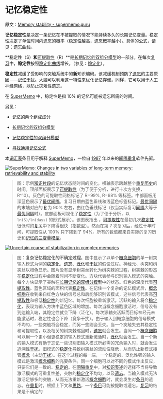 # 记忆稳定性

原文：[Memory stability - supermemo.guru](https://supermemo.guru/wiki/Memory_stability)

**记忆稳定性**是决定一条记忆在不被提取的情况下能持续多久的长期记忆变量。稳定性决定了单位时间内遗忘的概率（稳定性越高，遗忘概率越小）。具体的公式，请见：[遗忘曲线](https://supermemo.guru/wiki/Forgetting_curve)。

**稳定性（S）**和**[可提取性](https://supermemo.guru/wiki/Retrievability)（R）**是[长期记忆的双组分模型](https://supermemo.guru/wiki/Two_component_model_of_long-term_memory)的一部分。在每次[复习](https://supermemo.guru/wiki/Review)中，**稳定性**按照[稳定化曲线](https://supermemo.guru/wiki/Stabilization_curve)增长。（参见：[稳定化](https://supermemo.guru/wiki/Stabilization)）。

**稳定性**减缓了受影响的突触系统中的**新**知识编码。该减缓机制预防了[遗忘](https://supermemo.guru/wiki/Interference)的主要原因——[记忆干扰](https://supermemo.guru/wiki/Interference)。大脑可以利用这一特性来优化记忆存储。同样，它可以用于人工神经网络，以防止灾难性遗忘。

在 [SuperMemo](https://supermemo.guru/wiki/SuperMemo) 中，稳定性是指 10% 的记忆可能被遗忘所需的时间。

另见：

- [记忆的两个组成成分](https://supermemo.guru/wiki/Two_components_of_memory)

- [长期记忆的双组分模型](https://supermemo.guru/wiki/Two_component_model_of_long-term_memory)

- [记忆稳定性的双组分模型](https://supermemo.guru/wiki/Two_component_model_of_memory_stability)

- [寻找通用记忆公式](https://supermemo.guru/wiki/Search_for_a_universal_memory_formula)

本[词汇表](https://supermemo.guru/wiki/Glossary)条目用于解释 [SuperMemo](https://supermemo.guru/wiki/SuperMemo_Guru)，一位自 [1987](https://supermemo.guru/wiki/History_of_spaced_repetition_(print)) 年以来的[间隔重复](https://supermemo.guru/wiki/Spaced_repetition)软件先驱。

[![SuperMemo: Changes in two variables of long-term memory: retrievability and stability](https://supermemo.guru/images/thumb/5/57/Memory_status.jpg/600px-Memory_status.jpg)](https://supermemo.guru/wiki/File:Memory_status.jpg)

> 图：示例[知识片段](https://supermemo.guru/wiki/Piece_of_knowledge)的记忆状态随时间的变化。横轴表示跨越整个[重复历史](https://supermemo.guru/wiki/Repetition_history)的时间。顶部面板展示了[可提取性](https://supermemo.guru/wiki/Retrievability)（为了便于分析，进行十次方变换，R^10）。灰色的可提取性网格标记了 R=99%, R=98% 等标签。中部面板用深蓝色展示了[最优间隔](https://supermemo.guru/wiki/Optimum_interval)。复习日期由蓝色垂线和浅蓝色标签标记。[最优间隔](https://supermemo.guru/wiki/Optimum_interval)的末端对应的 [R](https://supermemo.guru/wiki/Retrievability) 为 90% 左右，由红色垂线标记（仅当实际复习[间隔](https://supermemo.guru/wiki/Interval)大等于[最优间隔](https://supermemo.guru/wiki/Optimum_interval)时）。底部面板可视化了[稳定性](https://supermemo.guru/wiki/Stability)（为了便于分析，以 `ln(S)/ln(days)` 的形式展示）。该图表指出 ，[可提取性](https://supermemo.guru/wiki/Retrievability)在最初几次[稳定性](https://supermemo.guru/wiki/Stability)很低时的[复习](https://supermemo.guru/wiki/Repetition)中下降得很快（指数型）。然而在第 7 次复习后，经过十年时间，可提取性从 100% 只下降到了 94%。所有的数值都来自实际的复习历史和[记忆的三变量模型](https://supermemo.guru/wiki/Three_component_model_of_memory)。

[![Uncertain course of stabilization in complex memories](https://supermemo.guru/images/thumb/0/0d/Uncertain_course_of_the_stabilization_of_complex_memories.png/400px-Uncertain_course_of_the_stabilization_of_complex_memories.png)](https://supermemo.guru/wiki/File:Uncertain_course_of_the_stabilization_of_complex_memories.png)

> 图：**复杂记忆稳定化的不确定过程**。图中显示了以单个[概念细胞](https://supermemo.guru/wiki/Stabilization)的单一树突输入模式为例的[稳定化](https://supermemo.guru/wiki/Stabilization)、[遗忘](https://supermemo.guru/wiki/Forgetting)、[泛化](https://supermemo.guru/wiki/Generalization)和[干扰](https://supermemo.guru/wiki/Interference)的假设过程。神经元、树突和树突丝以橙色显示。图片没有显示树突丝转化为树突棘的过程，树突棘的形态在[稳定化](https://supermemo.guru/wiki/Stabilization)过程中会随着时间不断变化。方块代表参与识别输入模式的突触。每个方块显示了突触在[长期记忆的双组分模型](https://supermemo.guru/wiki/Two_component_model_of_long-term_memory)中的状态。红色的深度代表[可提取性](https://supermemo.guru/wiki/Retrievability)。蓝色区域的面积代表[稳定性](https://supermemo.guru/wiki/Stability)。在记住一个复杂的记忆模式后，[概念细胞](https://supermemo.guru/wiki/Concept_cell)在收到来自红色方块的信号总和后能够识别该模式，这些信号代表高[可提取性](https://supermemo.guru/wiki/Retrievability)和极低[稳定性](https://supermemo.guru/wiki/Stability)的新记忆。每次细胞被重新激活，活跃的输入将会[稳定化](https://supermemo.guru/wiki/Stabilization)，表现为输入方块中蓝色区域的增加。每次当概念细胞激活时，信号没有到达输入端，其稳定性就会下降（泛化）。每次源轴突活跃而目标神经元未能激活时，稳定性也会下降（竞争干扰）。由于输入到概念细胞的信号模式不均匀，一些突触将会稳定，而另一些则会丢失。当一个突触失去其稳定性和可提取性，以及相关的树突棘缩回时，[遗忘](https://supermemo.guru/wiki/Forgetting)就会发生。当同一个[概念细胞](https://supermemo.guru/wiki/Concept_cell)可以用一个更小但更稳定的输入模式重新激活时，[泛化](https://supermemo.guru/wiki/Generalization)就会发生。当一个新的输入模式有助于忘记一些识别旧输入模式所必需的冗余输入时，就会发生追溯性[干扰](https://supermemo.guru/wiki/Interference)。旧模式的[稳定化](https://supermemo.guru/wiki/Stabilization)导致树突丝的流动性降低，从而防止新模式接管[概念](https://supermemo.guru/wiki/Concept)（主动[干扰](https://supermemo.guru/wiki/Interference)）。在这个过程的每一端，一个稳定的、泛化性强的输入模式是激活[概念细胞](https://supermemo.guru/wiki/Concept_cell)的充要条件。同一个细胞可以对不同的模式作出反应，只要它们是一致的、[稳定的](https://supermemo.guru/wiki/Stabilization)。在[间隔重复](https://supermemo.guru/wiki/Spaced_repetition)中，对[知识表述](https://supermemo.guru/wiki/Knowledge_representation)的选择不当将导致激活模式的可重复性差，突触的[稳定化](https://supermemo.guru/wiki/Stabilization)不均匀，以及[遗忘](https://supermemo.guru/wiki/Forgetting)。当输入模式无法激活足够多的突触，从而无法重新激活[概念细胞](https://supermemo.guru/wiki/Concept_cell)时，就会发生对[条目](https://supermemo.guru/wiki/Item)的遗忘。在[重复](https://supermemo.guru/wiki/Repetition)时，根据上下文和[思路](https://supermemo.guru/wiki/Conceptual_computation)，一个[条目](https://supermemo.guru/wiki/Item)可能被提取或遗忘。[复习](https://supermemo.guru/wiki/Repetition)的结果是不确定的
